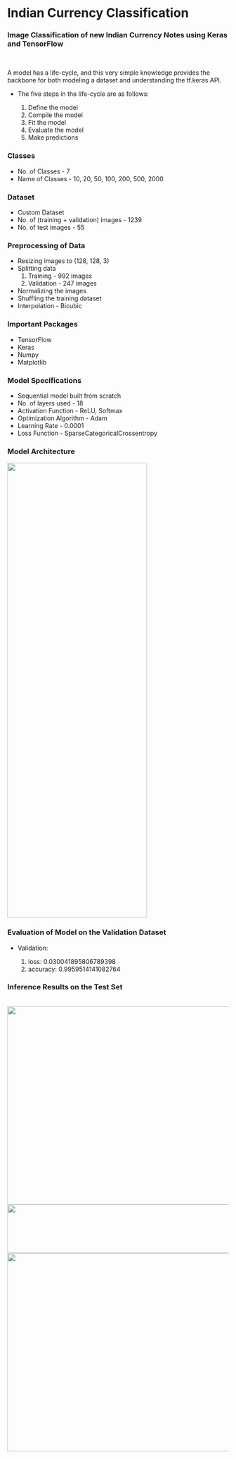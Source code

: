 # Indian Currency Classification

### Image Classification of new Indian Currency Notes using Keras and TensorFlow

<br/>

A model has a life-cycle, and this very simple knowledge provides the backbone for both modeling a dataset and understanding the tf.keras API.

* The five steps in the life-cycle are as follows:

  1. Define the model
  2. Compile the model
  3. Fit the model
  4. Evaluate the model
  5. Make predictions

### Classes

* No. of Classes - 7
* Name of Classes - 10, 20, 50, 100, 200, 500, 2000 

### Dataset

* Custom Dataset
* No. of (training + validation) images - 1239
* No. of test images - 55

### Preprocessing of Data

* Resizing images to (128, 128, 3)
* Splitting data
    1. Training - 992 images
    2. Validation - 247 images
* Normalizing the images
* Shuffling the training dataset
* Interpolation - Bicubic

### Important Packages

* TensorFlow
* Keras
* Numpy
* Matplotlib

### Model Specifications

* Sequential model built from scratch
* No. of layers used - 18
* Activation Function - ReLU, Softmax
* Optimization Algorithm - Adam
* Learning Rate - 0.0001
* Loss Function - SparseCategoricalCrossentropy

### Model Architecture

<img width="318px"  height = "1032px" src="https://github.com/ParulParima/Indian-Currency-Classification/blob/main/model_architecture.png?raw=true" />

### Evaluation of Model on the Validation Dataset

* Validation:

    1. loss: 0.030041895806789398
    2. accuracy: 0.9959514141082764

### Inference Results on the Test Set

<br/>

<img width="700px"  height = "450px" src="https://github.com/ParulParima/Indian-Currency-Classification/blob/main/Outputs/Output1.png?raw=true" />
<img width="700px"  height = "110px" src="https://github.com/ParulParima/Indian-Currency-Classification/blob/main/Outputs/Output2.png?raw=true" />
<img width="700px"  height = "450px" src="https://github.com/ParulParima/Indian-Currency-Classification/blob/main/Outputs/Output3.png?raw=true" />